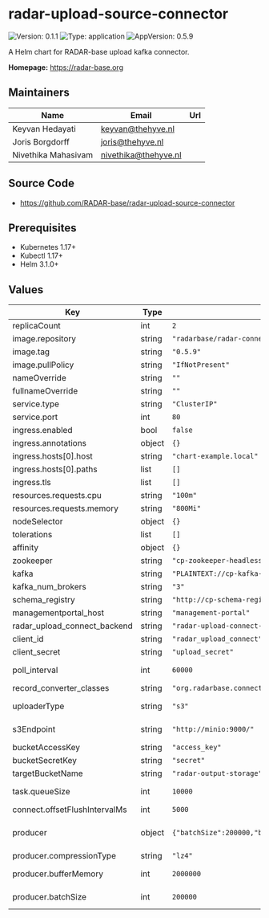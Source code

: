 

# radar-upload-source-connector

![Version: 0.1.1](https://img.shields.io/badge/Version-0.1.1-informational?style=flat-square) ![Type: application](https://img.shields.io/badge/Type-application-informational?style=flat-square) ![AppVersion: 0.5.9](https://img.shields.io/badge/AppVersion-0.5.9-informational?style=flat-square)

A Helm chart for RADAR-base upload kafka connector.

**Homepage:** <https://radar-base.org>

## Maintainers

| Name | Email | Url |
| ---- | ------ | --- |
| Keyvan Hedayati | keyvan@thehyve.nl |  |
| Joris Borgdorff | joris@thehyve.nl |  |
| Nivethika Mahasivam | nivethika@thehyve.nl |  |

## Source Code

* <https://github.com/RADAR-base/radar-upload-source-connector>

## Prerequisites
* Kubernetes 1.17+
* Kubectl 1.17+
* Helm 3.1.0+

## Values

| Key | Type | Default | Description |
|-----|------|---------|-------------|
| replicaCount | int | `2` |  |
| image.repository | string | `"radarbase/radar-connect-upload-source"` |  |
| image.tag | string | `"0.5.9"` |  |
| image.pullPolicy | string | `"IfNotPresent"` |  |
| nameOverride | string | `""` |  |
| fullnameOverride | string | `""` |  |
| service.type | string | `"ClusterIP"` |  |
| service.port | int | `80` |  |
| ingress.enabled | bool | `false` |  |
| ingress.annotations | object | `{}` |  |
| ingress.hosts[0].host | string | `"chart-example.local"` |  |
| ingress.hosts[0].paths | list | `[]` |  |
| ingress.tls | list | `[]` |  |
| resources.requests.cpu | string | `"100m"` |  |
| resources.requests.memory | string | `"800Mi"` |  |
| nodeSelector | object | `{}` |  |
| tolerations | list | `[]` |  |
| affinity | object | `{}` |  |
| zookeeper | string | `"cp-zookeeper-headless:2181"` | Zookeeper URL |
| kafka | string | `"PLAINTEXT://cp-kafka-headless:9092"` | Kafka broker URLs |
| kafka_num_brokers | string | `"3"` | Number of brokers in the cluster |
| schema_registry | string | `"http://cp-schema-registry:8081"` | Schema registry URL |
| managementportal_host | string | `"management-portal"` | Host name of the Management Portal application |
| radar_upload_connect_backend | string | `"radar-upload-connect-backend"` | Host name of the upload connect backend application |
| client_id | string | `"radar_upload_connect"` | OAuth Client Id of the Upload connector |
| client_secret | string | `"upload_secret"` | OAuth Client secret of the Upload connector |
| poll_interval | int | `60000` | How often the connector should poll for new records from upload connect backend in milliseconds. |
| record_converter_classes | string | `"org.radarbase.connect.upload.converter.altoida.AltoidaConverterFactory,org.radarbase.connect.upload.converter.axivity.AxivityConverterFactory,org.radarbase.connect.upload.converter.oxford.WearableCameraConverterFactory,org.radarbase.connect.upload.converter.gaitup.Physilog5ConverterFactory"` | List of converter classes to be activated as comma separated values. |
| uploaderType | string | `"s3"` | Uploader type for converters which directly write the files bypassing the Kafka processing. e.g. images and binaries. |
| s3Endpoint | string | `"http://minio:9000/"` | Target S3 endpoint, if files should be written to a location bypassing the Kafka processing. |
| bucketAccessKey | string | `"access_key"` | Target S3 access key |
| bucketSecretKey | string | `"secret"` | Target S3 secret key |
| targetBucketName | string | `"radar-output-storage"` | Target S3 bucket name |
| task.queueSize | int | `10000` | Maximum number of source records that can be produced at a time, preventing out of memory errors. |
| connect.offsetFlushIntervalMs | int | `5000` | Interval at which to try committing offsets for tasks. See |
| producer | object | `{"batchSize":200000,"bufferMemory":2000000,"compressionType":"lz4"}` | Override kafka producer configs. For more details see https://docs.confluent.io/platform/current/installation/configuration/producer-configs.html |
| producer.compressionType | string | `"lz4"` | The compression type for all data generated by the producer. |
| producer.bufferMemory | int | `2000000` | The total bytes of memory the producer can use to buffer records waiting to be sent to the server. |
| producer.batchSize | int | `200000` | Batch size in bytes to batch records together into fewer requests when multiple records are being sent to the same partition. |
